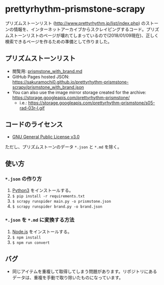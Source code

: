 # prettyrhythm-prismstone-scrapy
プリズムストーンリスト (http://www.prettyrhythm.jp/list/index.php) のストーンの情報を、インターネットアーカイブからスクレイピングするコード。プリズムストーンリストのページが壊れてしまっているので(2018/01/09現在)、正しく検索できるページを作るための準備として作りました。

## プリズムストーンリスト

- 閲覧用: [prismstone_with_brand.md](prismstone_with_brand.md)
- GitHub Pages hosted JSON: https://sakuramochi0.github.io/prettyrhythm-prismstone-scrapy/prismstone_with_brand.json
- You can also use the image mirror storage created for the archive: https://storage.googleapis.com/prettyrhythm-prismstone/
  - i.e.: https://storage.googleapis.com/prettyrhythm-prismstone/s05-rad-03r-l.gif

## コードのライセンス

- [GNU General Public License v3.0](LICENSE)

 ただし、プリズムストーンのデータ `*.json` と `*.md` を除く。

## 使い方

### `*.json` の作り方

1. [Python3](https://www.python.org/) をインストールする。
1. `$ pip install -r requirements.txt`
1. `$ scrapy runspider main.py -o prismstone.json`
1. `$ scrapy runspider brand.py -o brand.json`

### `*.json` を `*.md` に変換する方法

1. [Node.js](https://nodejs.org/ja/) をインストールする。
1. `$ npm install`
1. `$ npm run convert`

## バグ

- 同じアイテムを重複して取得してしまう問題があります。リポジトリにあるデータは、重複を手動で取り除いたものになっています。
